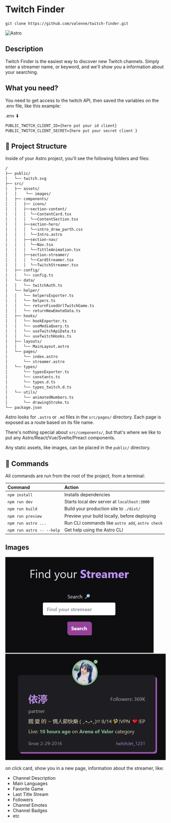 # Twitch Finder

```
git clone https://github.com/valenne/twitch-finder.git
```

![Astro](https://astro.build/)

## Description

Twitch Finder is the easiest way to discover new Twitch channels. Simply enter a streamer name, or keyword, and we'll show you a information about your searching.

## What you need?

You need to get access to the twitch API, then saved the variables on the .env file, like this example:

.env ⬇

```
PUBLIC_TWITCH_CLIENT_ID={here put your id client}
PUBLIC_TWITCH_CLIENT_SECRET={here put your secret client }

```

## 🚀 Project Structure

Inside of your Astro project, you'll see the following folders and files:

```
/
├── public/
│   └── twitch.svg
├── src/
│   ├── assets/
│   │    └── images/
│   ├── components/
│   │   ├── icons/
│   │   ├──section-content/
│   │   │  └──ContentCard.tsx
│   │   │  └──ContentSection.tsx
│   │   ├──section-hero/
│   │   │  └──intro_draw_parth.css
│   │   │  └──Intro.astro
│   │   ├──section-nav/
│   │   │  └──Nav.tsx
│   │   │  └──TittleAnimation.tsx
│   │   ├──section-streamer/
│   │   │  └──CardStreamer.tsx
│   │   │  └──TwitchStreamer.tsx
│   ├── config/
│   │   └── config.ts
│   └── data/
│   │   └── twitchAuth.ts
│   └── helper/
│   │   └── helpersExporter.ts
│   │   └── helpers.ts
│   │   └── returnFixedUrlTwitchGame.ts
│   │   └── returnNewEmoteData.ts
│   ├── hooks/
│   │   └── hookExporter.ts
│   │   └── useMediaQuery.ts
│   │   └── useTwitchApiData.ts
│   │   └── useTwitchHooks.ts
│   ├── layouts/
│   │   └── MainLayout.astro
│   └── pages/
│       └── index.astro
│       └── streamer.astro
│   └── types/
│       └── typesExporter.ts
│       └── constants.ts
│       └── types.d.ts
│       └── types_twitch.d.ts
│   └── utils/
│       └── animatedNumbers.ts
│       └── drawingStroke.ts
└── package.json
```

Astro looks for `.astro` or `.md` files in the `src/pages/` directory. Each page is exposed as a route based on its file name.

There's nothing special about `src/components/`, but that's where we like to put any Astro/React/Vue/Svelte/Preact components.

Any static assets, like images, can be placed in the `public/` directory.

## 🧞 Commands

All commands are run from the root of the project, from a terminal:

| Command                   | Action                                           |
| :------------------------ | :----------------------------------------------- |
| `npm install`             | Installs dependencies                            |
| `npm run dev`             | Starts local dev server at `localhost:3000`      |
| `npm run build`           | Build your production site to `./dist/`          |
| `npm run preview`         | Preview your build locally, before deploying     |
| `npm run astro ...`       | Run CLI commands like `astro add`, `astro check` |
| `npm run astro -- --help` | Get help using the Astro CLI                     |

## Images

![input](image.png)
![response](image-2.png)

on click card, show you in a new page, information about the streamer, like:

- Channel Description
- Main Languages
- Favorite Game
- Last Title Stream
- Followers
- Channel Emotes
- Channel Badges
- etc
